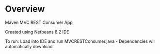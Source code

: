 # Overview

Maven MVC REST Consumer App

Created using Netbeans 8.2 IDE

To run: Load into IDE and run MVCRESTConsumer.java - Dependencies will automatically download
